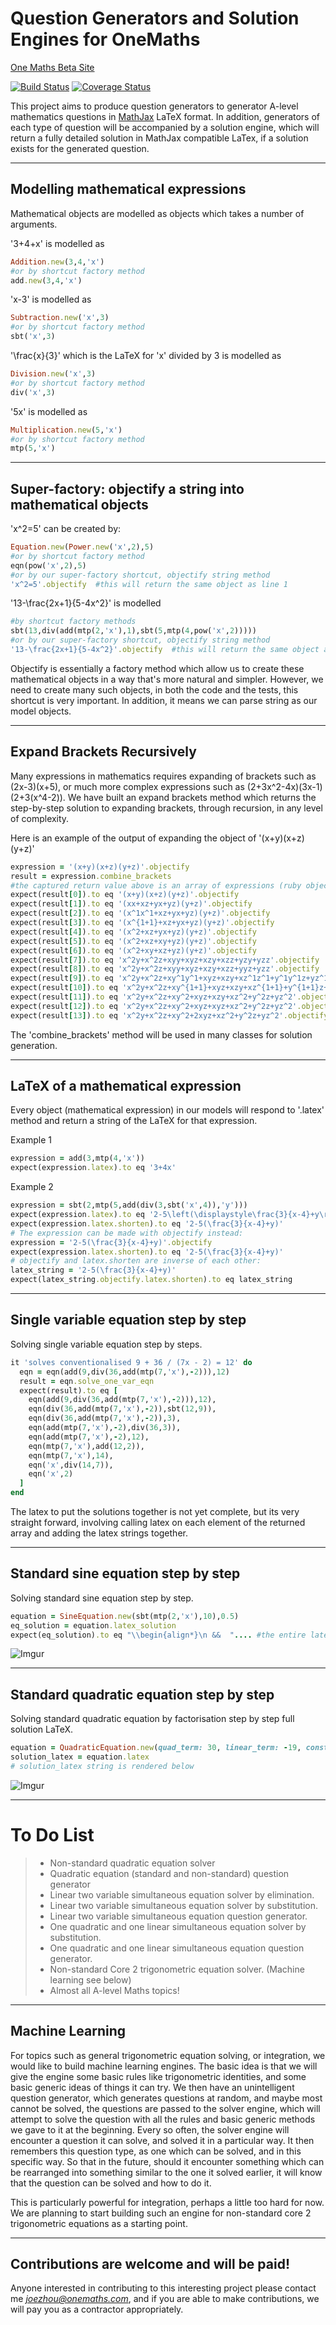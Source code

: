 # Question Generators and Solution Engines for OneMaths

[One Maths Beta Site](https://postimg.org/image/es2tmx4rh/)

[![Build Status](https://travis-ci.org/chn-challenger/after_11_pm.svg?branch=master)](https://travis-ci.org/chn-challenger/after_11_pm)  [![Coverage Status](https://coveralls.io/repos/github/chn-challenger/after_11_pm/badge.svg?branch=master)](https://coveralls.io/github/chn-challenger/after_11_pm?branch=master)

This project aims to produce question generators to generator A-level mathematics questions in [MathJax](https://github.com/mathjax/MathJax) LaTeX format.  In addition, generators of each type of question will be accompanied by a solution engine, which will return a fully detailed solution in MathJax compatible LaTex, if a solution exists for the generated question.

--------
## Modelling mathematical expressions

Mathematical objects are modelled as objects which takes a number of arguments.  

'3+4+x' is modelled as
```ruby
Addition.new(3,4,'x')
#or by shortcut factory method
add.new(3,4,'x')
```

'x-3' is modelled as
```ruby
Subtraction.new('x',3)
#or by shortcut factory method
sbt('x',3)
```

'\frac{x}{3}' which is the LaTeX for 'x' divided by 3 is modelled as
```ruby
Division.new('x',3)
#or by shortcut factory method
div('x',3)
```

'5x' is modelled as
```ruby
Multiplication.new(5,'x')
#or by shortcut factory method
mtp(5,'x')
```

--------
## Super-factory: objectify a string into mathematical objects

'x^2=5' can be created by:
```ruby
Equation.new(Power.new('x',2),5)
#or by shortcut factory method
eqn(pow('x',2),5)
#or by our super-factory shortcut, objectify string method
'x^2=5'.objectify  #this will return the same object as line 1
```

'13-\frac{2x+1}{5-4x^2}' is modelled
```ruby
#by shortcut factory methods
sbt(13,div(add(mtp(2,'x'),1),sbt(5,mtp(4,pow('x',2)))))
#or by our super-factory shortcut, objectify string method
'13-\frac{2x+1}{5-4x^2}'.objectify  #this will return the same object as line 2
```

Objectify is essentially a factory method which allow us to create these mathematical objects in a way that's more natural and simpler.  However, we need to create many such objects, in both the code and the tests, this shortcut is very important.  In addition, it means we can parse string as our model objects.

--------
## Expand Brackets Recursively

Many expressions in mathematics requires expanding of brackets such as (2x-3)(x+5), or much more complex expressions such as (2+3x^2-4x)(3x-1)(2+3(x^4-2)).  We have built an expand brackets method which returns the step-by-step solution to expanding brackets, through recursion, in any level of complexity.

Here is an example of the output of expanding the object of '(x+y)(x+z)(y+z)'
```ruby
expression = '(x+y)(x+z)(y+z)'.objectify
result = expression.combine_brackets
#the captured return value above is an array of expressions (ruby objects) which are the steps in involved in the expansion steps
expect(result[0]).to eq '(x+y)(x+z)(y+z)'.objectify
expect(result[1]).to eq '(xx+xz+yx+yz)(y+z)'.objectify
expect(result[2]).to eq '(x^1x^1+xz+yx+yz)(y+z)'.objectify
expect(result[3]).to eq '(x^{1+1}+xz+yx+yz)(y+z)'.objectify
expect(result[4]).to eq '(x^2+xz+yx+yz)(y+z)'.objectify
expect(result[5]).to eq '(x^2+xz+xy+yz)(y+z)'.objectify
expect(result[6]).to eq '(x^2+xy+xz+yz)(y+z)'.objectify
expect(result[7]).to eq 'x^2y+x^2z+xyy+xyz+xzy+xzz+yzy+yzz'.objectify
expect(result[8]).to eq 'x^2y+x^2z+xyy+xyz+xzy+xzz+yyz+yzz'.objectify
expect(result[9]).to eq 'x^2y+x^2z+xy^1y^1+xyz+xzy+xz^1z^1+y^1y^1z+yz^1z^1'.objectify
expect(result[10]).to eq 'x^2y+x^2z+xy^{1+1}+xyz+xzy+xz^{1+1}+y^{1+1}z+yz^{1+1}'.objectify
expect(result[11]).to eq 'x^2y+x^2z+xy^2+xyz+xzy+xz^2+y^2z+yz^2'.objectify
expect(result[12]).to eq 'x^2y+x^2z+xy^2+xyz+xyz+xz^2+y^2z+yz^2'.objectify
expect(result[13]).to eq 'x^2y+x^2z+xy^2+2xyz+xz^2+y^2z+yz^2'.objectify
```

The 'combine_brackets' method will be used in many classes for solution generation.

--------
## LaTeX of a mathematical expression

Every object (mathematical expression) in our models will respond to '.latex' method and return a string of the LaTeX for that expression.

Example 1
```ruby
expression = add(3,mtp(4,'x'))
expect(expression.latex).to eq '3+4x'
```

Example 2
```ruby
expression = sbt(2,mtp(5,add(div(3,sbt('x',4)),'y')))
expect(expression.latex).to eq '2-5\left(\displaystyle\frac{3}{x-4}+y\right)'
expect(expression.latex.shorten).to eq '2-5(\frac{3}{x-4}+y)'
# The expression can be made with objectify instead:
expression = '2-5(\frac{3}{x-4}+y)'.objectify
expect(expression.latex.shorten).to eq '2-5(\frac{3}{x-4}+y)'
# objectify and latex.shorten are inverse of each other:
latex_string = '2-5(\frac{3}{x-4}+y)'
expect(latex_string.objectify.latex.shorten).to eq latex_string
```

--------
## Single variable equation step by step

Solving single variable equation step by steps.
```ruby
it 'solves conventionalised 9 + 36 / (7x - 2) = 12' do
  eqn = eqn(add(9,div(36,add(mtp(7,'x'),-2))),12)
  result = eqn.solve_one_var_eqn
  expect(result).to eq [
    eqn(add(9,div(36,add(mtp(7,'x'),-2))),12),
    eqn(div(36,add(mtp(7,'x'),-2)),sbt(12,9)),
    eqn(div(36,add(mtp(7,'x'),-2)),3),
    eqn(add(mtp(7,'x'),-2),div(36,3)),
    eqn(add(mtp(7,'x'),-2),12),
    eqn(mtp(7,'x'),add(12,2)),
    eqn(mtp(7,'x'),14),
    eqn('x',div(14,7)),
    eqn('x',2)
  ]
end
```
The latex to put the solutions together is not yet complete, but its very straight forward, involving calling latex on each element of the returned array and adding the latex strings together.

--------
## Standard sine equation step by step

Solving standard sine equation step by step.
```ruby
equation = SineEquation.new(sbt(mtp(2,'x'),10),0.5)
eq_solution = equation.latex_solution
expect(eq_solution).to eq "\\begin{align*}\n &&  ".... #the entire latex is rendered below
```
![Imgur](http://i.imgur.com/uPKlqYI.png)

--------
## Standard quadratic equation step by step

Solving standard quadratic equation by factorisation step by step full solution LaTeX.
```ruby
equation = QuadraticEquation.new(quad_term: 30, linear_term: -19, constant_term: -5, variable: 'x')
solution_latex = equation.latex
# solution_latex string is rendered below
```

![Imgur](http://i.imgur.com/z52G9MJ.png)

--------
# To Do List
> - Non-standard quadratic equation solver
> - Quadratic equation (standard and non-standard) question generator
> - Linear two variable simultaneous equation solver by elimination.
> - Linear two variable simultaneous equation solver by substitution.
> - Linear two variable simultaneous equation question generator.
> - One quadratic and one linear simultaneous equation solver by substitution.
> - One quadratic and one linear simultaneous equation question generator.
> - Non-standard Core 2 trigonometric equation solver.  (Machine learning see below)
> - Almost all A-level Maths topics!


--------
## Machine Learning

For topics such as general trigonometric equation solving, or integration, we would like to build machine learning engines.  The basic idea is that we will give the engine some basic rules like trigonometric identities, and some basic generic ideas of things it can try.  We then have an unintelligent question generator, which generates questions at random, and maybe most cannot be solved, the questions are passed to the solver engine, which will attempt to solve the question with all the rules and basic generic methods we gave to it at the beginning.  Every so often, the solver engine will encounter a question it can solve, and solved it in a particular way.  It then remembers this question type, as one which can be solved, and in this specific way.  So that in the future, should it encounter something which can be rearranged into something similar to the one it solved earlier, it will know that the question can be solved and how to do it.  

This is particularly powerful for integration, perhaps a little too hard for now.  We are planning to start building such an engine for non-standard core 2 trigonometric equations as a starting point.

--------
## Contributions are welcome and will be paid!

Anyone interested in contributing to this interesting project please contact me *joezhou@onemaths.com*, and if you are able to make contributions, we will pay you as a contractor appropriately.
